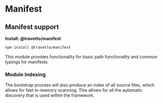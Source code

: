 <!-- This file was generated by @travetto/doc and should not be modified directly -->
<!-- Please modify https://github.com/travetto/travetto/tree/main/module/manifest/DOC.ts and execute "npx trv doc" to rebuild -->
# Manifest
## Manifest support

**Install: @travetto/manifest**
```bash
npm install @travetto/manifest
```

This module provides functionality for basic path functionality and common typings for manifests

### Module Indexing
The bootstrap process will also produce an index of all source files, which allows for fast in-memory scanning.  This allows for all the automatic discovery that is used within the framework.
